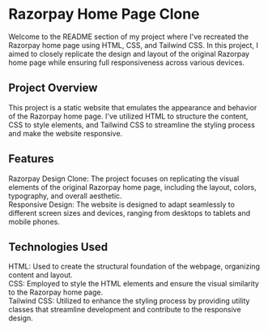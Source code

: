 # Razorpay Home Page Clone
Welcome to the README section of my project where I've recreated the Razorpay home page using HTML, CSS, and Tailwind CSS. In this project, I aimed to closely replicate the design and layout of the original Razorpay home page while ensuring full responsiveness across various devices.

## Project Overview
This project is a static website that emulates the appearance and behavior of the Razorpay home page. I've utilized HTML to structure the content, CSS to style elements, and Tailwind CSS to streamline the styling process and make the website responsive.

## Features
Razorpay Design Clone: The project focuses on replicating the visual elements of the original Razorpay home page, including the layout, colors, typography, and overall aesthetic.  
Responsive Design: The website is designed to adapt seamlessly to different screen sizes and devices, ranging from desktops to tablets and mobile phones.

## Technologies Used
HTML: Used to create the structural foundation of the webpage, organizing content and layout.  
CSS: Employed to style the HTML elements and ensure the visual similarity to the Razorpay home page.   
Tailwind CSS: Utilized to enhance the styling process by providing utility classes that streamline development and contribute to the responsive design.

